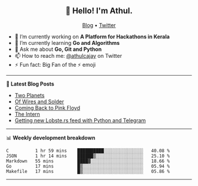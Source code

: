 <h2 align="center">👋 Hello! I'm Athul.</h2>
<p align="center">
  <a href="https://blog.athulcyriac.xyz">Blog</a> •
  <a href="https://twitter.com/athulcajay">Twitter</a>
</p>


- 🔭 I’m currently working on **A Platform for Hackathons in Kerala**
- 🌱 I’m currently learning **Go and Algorithms**
- 💬 Ask me about **Go, Git and Python**
- 📫 How to reach me: [@athulcajay](https://twitter.com/athulcajay) on Twitter
- ⚡ Fun fact: Big Fan of the :zap: emoji

-------

**📝 Latest Blog Posts**

<!-- BLOG-POST-LIST:START -->
- [Two Planets](https://blog.athulcyriac.xyz/blog/two-planets/)
- [Of Wires and Solder](https://blog.athulcyriac.xyz/blog/macropad/)
- [Coming Back to Pink Floyd](https://blog.athulcyriac.xyz/blog/pink-floyd/)
- [The Intern](https://blog.athulcyriac.xyz/blog/frappe-internship/)
- [Getting new Lobste.rs feed with Python and Telegram](https://blog.athulcyriac.xyz/blog/lobsters_feed/)
<!-- BLOG-POST-LIST:END -->

-------

📊 **Weekly development breakdown**
<!--START_SECTION:waka-->
```text
C          1 hr 59 mins    ██████████░░░░░░░░░░░░░░░   40.08 % 
JSON       1 hr 14 mins    ██████▒░░░░░░░░░░░░░░░░░░   25.10 % 
Markdown   55 mins         ████▓░░░░░░░░░░░░░░░░░░░░   18.66 % 
Go         17 mins         █▒░░░░░░░░░░░░░░░░░░░░░░░   05.94 % 
Makefile   17 mins         █▒░░░░░░░░░░░░░░░░░░░░░░░   05.86 % 
```
<!--END_SECTION:waka-->

-------
